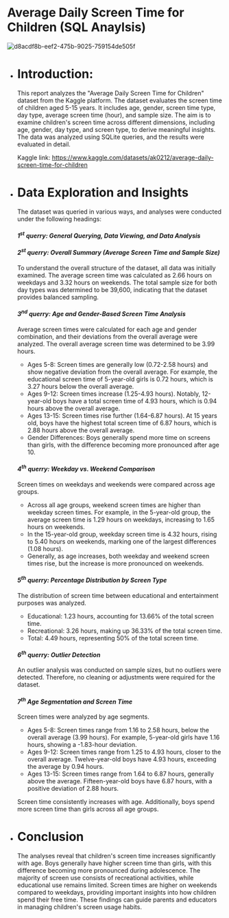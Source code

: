 # Average Daily Screen Time for Children (SQL Anaylsis)

![d8acdf8b-eef2-475b-9025-759154de505f](https://github.com/user-attachments/assets/fa5af318-6163-49cf-979e-26fb660d6bdf)

- # Introduction:
  This report analyzes the "Average Daily Screen Time for Children" dataset from the Kaggle platform. The dataset evaluates the screen time of children aged 5-15 years. It includes age, gender, screen time type, day type, average screen time (hour), and sample size. The aim is to examine children's screen time across different dimensions, including age, gender, day type, and screen type, to derive meaningful insights. The data was analyzed using SQLite queries, and the results were evaluated in detail.

  Kaggle link: https://www.kaggle.com/datasets/ak0212/average-daily-screen-time-for-children
  
  
- # Data Exploration and Insights
  The dataset was queried in various ways, and analyses were conducted under the following headings:


  #### *1<sup>st</sup> querry: General Querying, Data Viewing, and Data Analysis*

  #### *2<sup>st</sup> querry: Overall Summary (Average Screen Time and Sample Size)*
  To understand the overall structure of the dataset, all data was initially examined. The average screen time was calculated as 2.66 hours on weekdays and 3.32 hours on weekends. The total sample size for both day types was determined to be 39,600, indicating that the dataset provides balanced sampling.


  #### *3<sup>nd</sup> querry: Age and Gender-Based Screen Time Analysis*
  Average screen times were calculated for each age and gender combination, and their deviations from the overall average were analyzed. The overall average screen time was determined to be 3.99 hours.

  - Ages 5-8: Screen times are generally low (0.72-2.58 hours) and show negative deviation from the overall average. For example, the educational screen time of 5-year-old girls is 0.72 hours, which is 3.27 hours below the overall average.
  - Ages 9-12: Screen times increase (1.25-4.93 hours). Notably, 12-year-old boys have a total screen time of 4.93 hours, which is 0.94 hours above the overall average.
  - Ages 13-15: Screen times rise further (1.64-6.87 hours). At 15 years old, boys have the highest total screen time of 6.87 hours, which is 2.88 hours above the overall average.
  - Gender Differences: Boys generally spend more time on screens than girls, with the difference becoming more pronounced after age 10.


  #### *4<sup>th</sup> querry: Weekday vs. Weekend Comparison*
  Screen times on weekdays and weekends were compared across age groups.

  - Across all age groups, weekend screen times are higher than weekday screen times. For example, in the 5-year-old group, the average screen time is 1.29 hours on weekdays, increasing to 1.65 hours on weekends.
  - In the 15-year-old group, weekday screen time is 4.32 hours, rising to 5.40 hours on weekends, marking one of the largest differences (1.08 hours).
  - Generally, as age increases, both weekday and weekend screen times rise, but the increase is more pronounced on weekends.


  #### *5<sup>th</sup> querry: Percentage Distribution by Screen Type*
  The distribution of screen time between educational and entertainment purposes was analyzed.
  - Educational: 1.23 hours, accounting for 13.66% of the total screen time.
  - Recreational: 3.26 hours, making up 36.33% of the total screen time.
  - Total: 4.49 hours, representing 50% of the total screen time.


  #### *6<sup>th</sup> querry: Outlier Detection*
  An outlier analysis was conducted on sample sizes, but no outliers were detected. Therefore, no cleaning or adjustments were required for the dataset.


  #### *7<sup>th</sup> Age Segmentation and Screen Time*
  Screen times were analyzed by age segments.

  - Ages 5-8: Screen times range from 1.16 to 2.58 hours, below the overall average (3.99 hours). For example, 5-year-old girls have 1.16 hours, showing a -1.83-hour deviation.
  - Ages 9-12: Screen times range from 1.25 to 4.93 hours, closer to the overall average. Twelve-year-old boys have 4.93 hours, exceeding the average by 0.94 hours.
  - Ages 13-15: Screen times range from 1.64 to 6.87 hours, generally above the average. Fifteen-year-old boys have 6.87 hours, with a positive deviation of 2.88 hours.
  
  Screen time consistently increases with age. Additionally, boys spend more screen time than girls across all age groups.

  
- # Conclusion
  The analyses reveal that children's screen time increases significantly with age. Boys generally have higher screen time than girls, with this difference becoming more pronounced during adolescence. The majority of screen use consists of recreational activities, while educational use remains limited. Screen times are higher on weekends compared to weekdays, providing important insights into how children spend their free time. These findings can guide parents and educators in managing children's screen usage habits.
